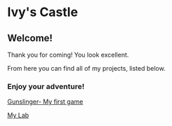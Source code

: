 # Ivy's Castle

## Welcome!
Thank you for coming! You look excellent.

From here you can find all of my projects, listed below. 

### Enjoy your adventure!
[Gunslinger- My first game](https://whcampbell.github.io/Gunslinger/)

[My Lab](https://whcampbell.github.io/Ivys-Laboratory/)
